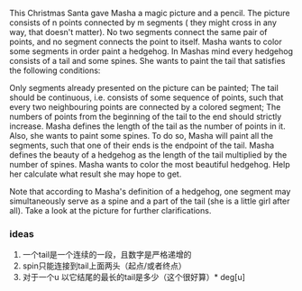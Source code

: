 This Christmas Santa gave Masha a magic picture and a pencil. The picture consists of n points connected by m segments (
they might cross in any way, that doesn't matter). No two segments connect the same pair of points, and no segment
connects the point to itself. Masha wants to color some segments in order paint a hedgehog. In Mashas mind every
hedgehog consists of a tail and some spines. She wants to paint the tail that satisfies the following conditions:

Only segments already presented on the picture can be painted;
The tail should be continuous, i.e. consists of some sequence of points, such that every two neighbouring points are
connected by a colored segment;
The numbers of points from the beginning of the tail to the end should strictly increase.
Masha defines the length of the tail as the number of points in it. Also, she wants to paint some spines. To do so,
Masha will paint all the segments, such that one of their ends is the endpoint of the tail. Masha defines the beauty of
a hedgehog as the length of the tail multiplied by the number of spines. Masha wants to color the most beautiful
hedgehog. Help her calculate what result she may hope to get.

Note that according to Masha's definition of a hedgehog, one segment may simultaneously serve as a spine and a part of
the tail (she is a little girl after all). Take a look at the picture for further clarifications.

### ideas

1. 一个tail是一个连续的一段，且数字是严格递增的
2. spin只能连接到tail上面两头（起点/或者终点）
3. 对于一个u 以它结尾的最长的tail是多少（这个很好算）* deg[u]